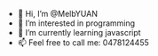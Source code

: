 - 👋 Hi, I’m @MelbYUAN
- 👀 I’m interested in programming
- 🌱 I’m currently learning javascript
- 📫 Feel free to call me: 0478124455

